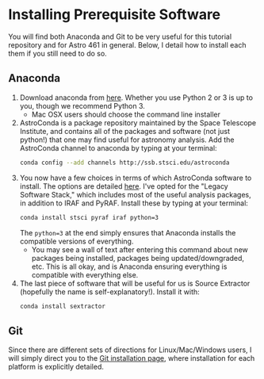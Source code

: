 # Installing Prerequisite Software

You will find both Anaconda and Git to be very useful for this tutorial 
repository and for Astro 461 in general. Below, I detail how to install each 
them if you still need to do so.

## Anaconda

1. Download anaconda from [here](https://www.continuum.io/downloads). Whether
   you use Python 2 or 3 is up to you, though we recommend Python 3.
    * Mac OSX users should choose the command line installer
2. AstroConda is a package repository maintained by the Space 
   Telescope Institute, and contains all of the packages and software (not just 
   python!) that one may find useful for astronomy analysis. Add the 
   AstroConda channel to anaconda by typing at your terminal:
   ```bash
   conda config --add channels http://ssb.stsci.edu/astroconda
   ```
3. You now have a few choices in terms of which AstroConda software to 
   install. The options are detailed 
   [here](https://astroconda.readthedocs.io/en/latest/installation.html). I've 
   opted for the "Legacy Software Stack," which includes most of the useful 
   analysis packages, in addition to IRAF and PyRAF. Install these by typing 
   at your terminal:
   ```bash
   conda install stsci pyraf iraf python=3
   ```
   The `python=3` at the end simply ensures that Anaconda installs the 
   compatible versions of everything.
    * You may see a wall of text after entering this command about new 
      packages being installed, packages being updated/downgraded, etc. This is
      all okay, and is Anaconda ensuring everything is compatible with 
      everything else. 
4. The last piece of software that will be useful for us is Source Extractor 
   (hopefully the name is self-explanatory!). Install it with:
   ```bash
   conda install sextractor
   ```
   
## Git

Since there are different sets of directions for Linux/Mac/Windows users, I 
will simply direct you to the 
[Git installation page](https://git-scm.com/book/en/v2/Getting-Started-Installing-Git), where installation for 
each platform is explicitly detailed.